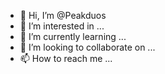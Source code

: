 - 👋 Hi, I’m @Peakduos
- 👀 I’m interested in ...
- 🌱 I’m currently learning ...
- 💞️ I’m looking to collaborate on ...
- 📫 How to reach me ...

<!---
Peakduos/Peakduos is a ✨ special ✨ repository because its `README.md` (this file) appears on your GitHub profile.
You can click the Preview link to take a look at your changes.
--->
